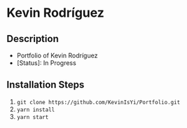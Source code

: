 # Kevin Rodríguez

## Description
* Portfolio of Kevin Rodríguez
* [Status]: In Progress

## Installation Steps
1. `git clone https://github.com/KevinIsYi/Portfolio.git`
2. `yarn install`
3. `yarn start`